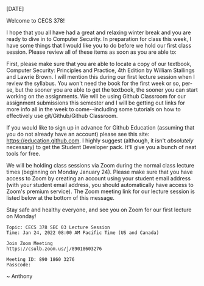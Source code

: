 [DATE]

Welcome to CECS 378!

I hope that you all have had a great and relaxing winter break and you are ready to dive in to Computer Security. In preparation for class this week, I have some things that I would like you to do before we hold our first class session. Please review all of these items as soon as you are able to:

First, please make sure that you are able to locate a copy of our textbook, Computer Security: Principles and Practice, 4th Edition by William Stallings and Lawrie Brown. I will mention this during our first lecture session when I review the syllabus. You won't need the book for the first week or so, per-se, but the sooner you are able to get the textbook, the sooner you can start working on the assignments. We will be using Github Classroom for our assignment submissions this semester and I will be getting out links for more info all in the week to come--including some tutorials on how to effectively use git/Github/Github Classroom.

If you would like to sign up in advance for Github Education (assuming that you do not already have an account) please see this site: https://education.github.com. I highly suggest (although, it isn't *absolutely* necessary) to get the Student Developer pack. It'll give you a bunch of neat tools for free.

We will be holding class sessions via Zoom during the normal class lecture times (beginning on Monday January 24). Please make sure that you have access to Zoom by creating an account using your student email address (with your student email address, you should automatically have access to Zoom's premium service). The Zoom meeting link for our lecture session is listed below at the bottom of this message.

Stay safe and healthy everyone, and see you on Zoom for our first lecture on Monday!


```
Topic: CECS 378 SEC 03 Lecture Session
Time: Jan 24, 2022 08:00 AM Pacific Time (US and Canada)

Join Zoom Meeting
https://csulb.zoom.us/j/89018603276

Meeting ID: 890 1860 3276
Passcode: 

```

~ Anthony